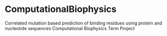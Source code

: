 # ComputationalBiophysics

Correlated mutation based prediction of binding residues using protein and nucleotide sequences
Computational Biophysics Term Project
